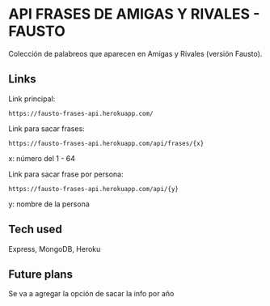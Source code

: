 # API FRASES DE AMIGAS Y RIVALES - FAUSTO

Colección de palabreos que aparecen en Amigas y Rivales (versión Fausto).

## Links

Link principal: 

    https://fausto-frases-api.herokuapp.com/

Link para sacar frases: 


    https://fausto-frases-api.herokuapp.com/api/frases/{x}
x: número del 1 - 64

Link para sacar frase por persona:  


    https://fausto-frases-api.herokuapp.com/api/{y}
y: nombre de la persona

## Tech used

Express, MongoDB, Heroku

## Future plans

Se va a agregar la opción de sacar la info por año
